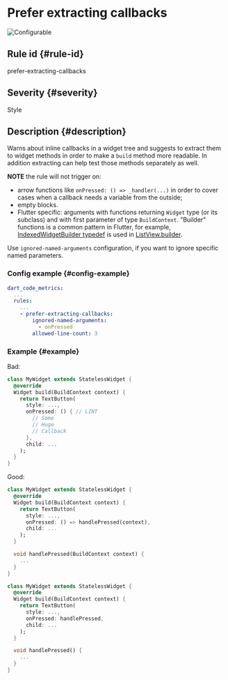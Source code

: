 # Prefer extracting callbacks

![Configurable](https://img.shields.io/badge/-configurable-informational)

## Rule id {#rule-id}

prefer-extracting-callbacks

## Severity {#severity}

Style

## Description {#description}

Warns about inline callbacks in a widget tree and suggests to extract them to widget methods in order to make a `build` method more readable. In addition extracting can help test those methods separately as well.

**NOTE** the rule will not trigger on:

- arrow functions like `onPressed: () => _handler(...)` in order to cover cases when a callback needs a variable from the outside;
- empty blocks.
- Flutter specific: arguments with functions returning `Widget` type (or its subclass) and with first parameter of type `BuildContext`. "Builder" functions is a common pattern in Flutter, for example, [IndexedWidgetBuilder typedef](https://api.flutter.dev/flutter/widgets/IndexedWidgetBuilder.html) is used in [ListView.builder](https://api.flutter.dev/flutter/widgets/ListView/ListView.builder.html).

Use `ignored-named-arguments` configuration, if you want to ignore specific named parameters.

### Config example {#config-example}

```yaml
dart_code_metrics:
  ...
  rules:
    ...
    - prefer-extracting-callbacks:
        ignored-named-arguments:
          - onPressed
        allowed-line-count: 3
```

### Example {#example}

Bad:

```dart
class MyWidget extends StatelessWidget {
  @override
  Widget build(BuildContext context) {
    return TextButton(
      style: ...,
      onPressed: () { // LINT
        // Some
        // Huge
        // Callback
      },
      child: ...
    );
  }
}
```

Good:

```dart
class MyWidget extends StatelessWidget {
  @override
  Widget build(BuildContext context) {
    return TextButton(
      style: ...,
      onPressed: () => handlePressed(context),
      child: ...
    );
  }

  void handlePressed(BuildContext context) {
    ...
  }
}

class MyWidget extends StatelessWidget {
  @override
  Widget build(BuildContext context) {
    return TextButton(
      style: ...,
      onPressed: handlePressed,
      child: ...
    );
  }

  void handlePressed() {
    ...
  }
}
```
